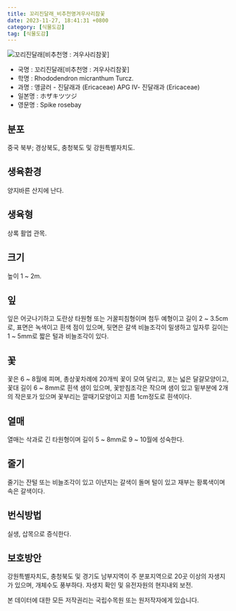 ```yaml
---
title: 꼬리진달래_비추천명겨우사리참꽃
date: 2023-11-27, 18:41:31 +0800
category: [식물도감]
tag: [식물도감]
---
```




![꼬리진달래[비추천명 : 겨우사리참꽃]](http://www.nature.go.kr/fileUpload/plants/basic/Ericaceae/Rhododendron/7514/1_th2.JPG)
- 국명 : 꼬리진달래[비추천명 : 겨우사리참꽃]
- 학명 : Rhododendron micranthum Turcz.
- 과명 : 앵글러 - 진달래과 (Ericaceae) APG Ⅳ- 진달래과 (Ericaceae)
- 일본명 : ホザキツツジ
- 영문명 : Spike rosebay


## 분포
중국 북부; 경상북도, 충청북도 및 강원특별자치도.
## 생육환경
양지바른 산지에 난다.
## 생육형
상록 활엽 관목. 
## 크기
높이 1 ~ 2m.
## 잎
잎은 어긋나기하고 도란상 타원형 또는 거꿀피침형이며 첨두 예형이고 길이 2 ~ 3.5cm로, 표면은 녹색이고 흰색 점이 있으며, 뒷면은 갈색 비늘조각이 밀생하고 잎자루 길이는 1 ~ 5mm로 짧은 털과 비늘조각이 있다.
## 꽃
꽃은 6 ~ 8월에 피며, 총상꽃차례에 20개씩 꽃이 모여 달리고, 포는 넓은 달걀모양이고, 꽃대 길이 6 ~ 8mm로 흰색 샘이 있으며, 꽃받침조각은 작으며 샘이 있고 밑부분에 2개의 작은포가 있으며 꽃부리는 깔때기모양이고 지름 1cm정도로 흰색이다.
## 열매
열매는 삭과로 긴 타원형이며 길이 5 ~ 8mm로 9 ~ 10월에 성숙한다.
## 줄기
줄기는 잔털 또는 비늘조각이 있고 이년지는 갈색이 돌며 털이 있고 재부는 황록색이며 속은 갈색이다.
## 번식방법
실생, 삽목으로 증식한다.
## 보호방안
강원특별자치도, 충청북도 및 경기도 남부지역이 주 분포지역으로 20곳 이상의 자생지가 있으며, 개체수도 풍부하다. 자생지 확인 및 유전자원의 현지내외 보전.






본 데이터에 대한 모든 저작권리는 국립수목원 또는 원저작자에게 있습니다.
